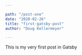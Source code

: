 ```yaml
---

path: "/post-one"
date: "2020-02-26"
title: "first-gatsby-post"
author: "Doug Kellermeyer"

---
```


This is my very first post in Gatsby